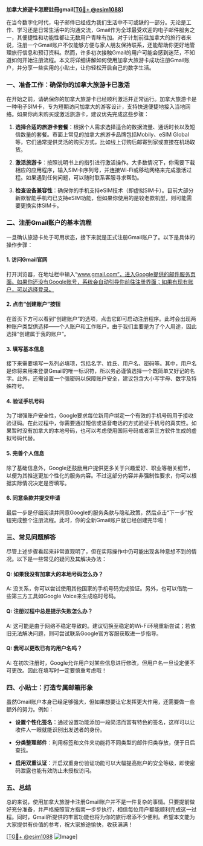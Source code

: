 **加拿大旅遊卡怎麽註冊gmail[[TG💪+ @esim1088](https://t.me/s/esim1088)]**

在当今数字化时代，电子邮件已经成为我们生活中不可或缺的一部分。无论是工作、学习还是日常生活中的沟通交流，Gmail作为全球最受欢迎的电子邮件服务之一，其便捷性和功能性都让无数用户青睐有加。对于计划前往加拿大的旅行者来说，注册一个Gmail账户不仅能够方便与家人朋友保持联系，还能帮助你更好地管理旅行信息和预订资料。然而，许多初次接触Gmail的用户可能会感到迷茫，不知道如何开始注册流程。本文将详细讲解如何使用加拿大旅游卡成功注册Gmail账户，并分享一些实用的小贴士，让你轻松开启自己的数字生活。

### **一、准备工作：确保你的加拿大旅游卡已激活**

在开始之前，请确保你的加拿大旅游卡已经顺利激活并正常运行。加拿大旅游卡是一种电子SIM卡，专为短期访问加拿大的游客设计，支持快速便捷地接入当地网络。如果你尚未购买或激活旅游卡，建议优先完成这些步骤：

1. **选择合适的旅游卡套餐**：根据个人需求选择适合的数据流量、通话时长以及短信数量的套餐。市面上常见的加拿大旅游卡品牌包括Mobily、eSIM Global等，它们通常提供灵活的购买方式，比如线上订购后邮寄到家或直接在机场取货。
   
2. **激活旅游卡**：按照说明书上的指引进行激活操作。大多数情况下，你需要下载相应的应用程序，输入SIM卡序列号，并连接Wi-Fi或移动网络来完成激活过程。如果遇到任何问题，可以随时联系客服寻求帮助。

3. **检查设备兼容性**：确保你的手机支持eSIM技术（即虚拟SIM卡）。目前大部分新款智能手机均已支持eSIM功能，但如果你使用的是较老款机型，则可能需要更换实体SIM卡。

### **二、注册Gmail账户的基本流程**

一旦确认旅游卡处于可用状态，接下来就是正式注册Gmail账户了。以下是具体的操作步骤：

#### **1. 访问Gmail官网**
打开浏览器，在地址栏中输入“www.gmail.com”，进入Google提供的邮件服务页面。如果你还没有Google账号，系统会自动引导你前往注册界面；如果有现有账户，可以选择登录。

#### **2. 点击“创建账户”按钮**
在首页下方可以看到“创建账户”的选项，点击它即可启动注册程序。此时会出现两种账户类型供选择——个人账户和工作账户。由于我们主要是为了个人用途，因此选择“创建属于我的账户”。

#### **3. 填写基本信息**
接下来需要填写一系列必填项，包括名字、姓氏、用户名、密码等。其中，用户名是你将来用来登录Gmail的唯一标识符，所以务必谨慎选择一个既简单又好记的名字。此外，还需设置一个强密码以保障账户安全，建议包含大小写字母、数字及特殊符号。

#### **4. 验证手机号码**
为了增强账户安全性，Google要求每位新用户绑定一个有效的手机号码用于接收验证码。在此过程中，你需要通过短信或语音电话的方式验证手机号的真实性。如果暂时没有加拿大的本地号码，也可以考虑使用国际号码或者第三方软件生成的虚拟号码代替。

#### **5. 完善个人信息**
除了基础信息外，Google还鼓励用户提供更多关于兴趣爱好、职业等相关细节，以便为其推送更加个性化的服务内容。不过这部分内容并非强制性要求，你可以根据实际情况决定是否填写。

#### **6. 同意条款并提交申请**
最后一步是仔细阅读并同意Google的服务条款与隐私政策，然后点击“下一步”按钮完成整个注册流程。此时，你的全新Gmail账户就已经创建完毕啦！

### **三、常见问题解答**

尽管上述步骤看起来非常直观明了，但在实际操作中仍可能出现各种意想不到的情况。以下是一些常见的疑问及其解决办法：

#### **Q: 如果我没有加拿大的本地号码怎么办？**
A: 没关系，你可以尝试使用其他国家的手机号码完成验证。另外，也可以借助一些第三方工具如Google Voice来生成临时号码。

#### **Q: 注册过程中总是提示失败怎么办？**
A: 这可能是由于网络不稳定导致的。建议切换至稳定的Wi-Fi环境重新尝试；若依旧无法解决问题，则可尝试联系Google官方客服获取进一步指导。

#### **Q: 我可以更改已有的用户名吗？**
A: 在初次注册时，Google允许用户对某些信息进行修改，但用户名一旦设定便不可更改。因此在填写时一定要慎重考虑哦！

### **四、小贴士：打造专属邮箱形象**

虽然Gmail账户本身已经足够强大，但如果想要让它发挥更大作用，还需要做一些额外的努力。例如：

- **设置个性化签名**：通过设置功能添加一段简洁而富有特色的签名，这样可以让收件人一眼就能识别出发送者的身份。
  
- **分类整理邮件**：利用标签和文件夹功能将不同类型的邮件归类存放，便于日后查找。
  
- **启用双重认证**：开启双重身份验证功能可以大幅提高账户的安全等级，即使密码泄露也能有效防止未授权访问。

### **五、总结**

总的来说，使用加拿大旅游卡注册Gmail账户并不是一件复杂的事情。只要提前做好充分准备，并严格按照官方指南一步步执行，相信每位用户都能顺利完成这一过程。同时，Gmail所提供的丰富功能也将为你的旅行增添不少便利。希望本文能为大家提供有价值的参考，祝大家旅途愉快，收获满满！

[[TG💪+ @esim1088](https://t.me/s/esim1088) ![Image](https://i.postimg.cc/4NQfJmqS/Snipaste-2025-05-13-00-14-12.png)]